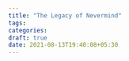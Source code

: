 ```yaml
---
title: "The Legacy of Nevermind"
tags:
categories: 
draft: true
date: 2021-08-13T19:40:08+05:30
---
```



